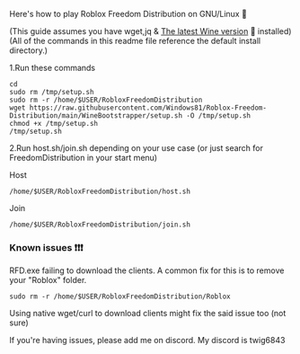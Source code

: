 Here's how to play Roblox Freedom Distribution on GNU/Linux 🐧

(This guide assumes you have wget,jq & [The latest Wine version](https://wiki.winehq.org/Download) 🍷 installed)
(All of the commands in this readme file reference the default install directory.)

1.Run these commands 
```
cd
sudo rm /tmp/setup.sh
sudo rm -r /home/$USER/RobloxFreedomDistribution
wget https://raw.githubusercontent.com/Windows81/Roblox-Freedom-Distribution/main/WineBootstrapper/setup.sh -O /tmp/setup.sh
chmod +x /tmp/setup.sh
/tmp/setup.sh
```

2.Run host.sh/join.sh depending on your use case (or just search for FreedomDistribution in your start menu)

Host
```
/home/$USER/RobloxFreedomDistribution/host.sh
```

Join
```
/home/$USER/RobloxFreedomDistribution/join.sh
```


### Known issues ❗❗❗
RFD.exe failing to download the clients. A common fix for this is to remove your "Roblox" folder.
```
sudo rm -r /home/$USER/RobloxFreedomDistribution/Roblox
```
Using native wget/curl to download clients might fix the said issue too (not sure)

If you're having issues, please add me on discord. My discord is twig6843

